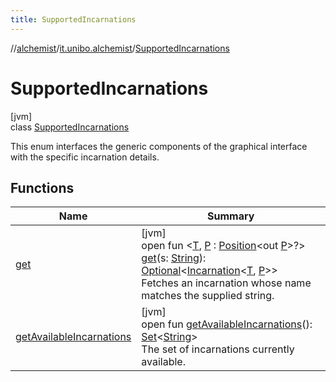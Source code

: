 ```yaml
---
title: SupportedIncarnations
---
```

//[alchemist](../../../index.html)/[it.unibo.alchemist](../index.html)/[SupportedIncarnations](index.html)



# SupportedIncarnations



[jvm]\
class [SupportedIncarnations](index.html)

This enum interfaces the generic components of the graphical interface with the specific incarnation details.



## Functions


| Name | Summary |
|---|---|
| [get](get.html) | [jvm]<br>open fun <[T](get.html), [P](get.html) : [Position](../../it.unibo.alchemist.model.interfaces/-position/index.html)<out [P](get.html)>?> [get](get.html)(s: [String](https://docs.oracle.com/javase/8/docs/api/java/lang/String.html)): [Optional](https://docs.oracle.com/javase/8/docs/api/java/util/Optional.html)<[Incarnation](../../it.unibo.alchemist.model.interfaces/-incarnation/index.html)<[T](get.html), [P](get.html)>><br>Fetches an incarnation whose name matches the supplied string. |
| [getAvailableIncarnations](get-available-incarnations.html) | [jvm]<br>open fun [getAvailableIncarnations](get-available-incarnations.html)(): [Set](https://docs.oracle.com/javase/8/docs/api/java/util/Set.html)<[String](https://docs.oracle.com/javase/8/docs/api/java/lang/String.html)><br>The set of incarnations currently available. |

